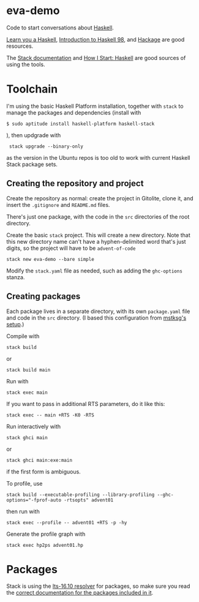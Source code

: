 # eva-demo

Code to start conversations about [Haskell](https://wiki.haskell.org/Haskell). 

[Learn you a Haskell](http://learnyouahaskell.com/chapters), [Introduction to Haskell 98](https://www.haskell.org/tutorial/index.html), and [Hackage](https://hackage.haskell.org/) are good resources.

The [Stack documentation](https://docs.haskellstack.org/en/stable/README/) and [How I Start: Haskell](http://howistart.org/posts/haskell/1/) are good sources of using the tools. 

# Toolchain

I'm using the basic Haskell Platform installation, together with `stack` to manage the packages and dependencies (install with
```
$ sudo aptitude install haskell-platform haskell-stack
```
), then updgrade with
```
 stack upgrade --binary-only
```
as the version in the Ubuntu repos is too old to work with current Haskell Stack package sets.

## Creating the repository and project
Create the repository as normal: create the project in Gitolite, clone it, and insert the `.gitignore` and `README.md` files.

There's just one package, with the code in the `src` directories of the root directory. 

Create the basic `stack` project. This will create a new directory. Note that this new directory name can't have a hyphen-delimited word that's just digits, so the project will have to be `advent-of-code`

```
stack new eva-demo --bare simple
```

Modify the `stack.yaml` file as needed, such as adding the `ghc-options` stanza. 

## Creating packages

Each package lives in a separate directory, with its own `package.yaml` file and code in the `src` directory. (I based this configuration from [mstksg's setup](https://github.com/mstksg/advent-of-code-2018).)

Compile with
```
stack build
```
or 
```
stack build main
```

Run with
```
stack exec main
```

If you want to pass in additional RTS parameters, do it like this:
```
stack exec -- main +RTS -K0 -RTS
```

Run interactively with
```
stack ghci main
```
or 
```
stack ghci main:exe:main
```
if the first form is ambiguous. 

To profile, use 
```
stack build --executable-profiling --library-profiling --ghc-options="-fprof-auto -rtsopts" advent01
```
then run with
```
stack exec --profile -- advent01 +RTS -p -hy
```
Generate the profile graph with
```
stack exec hp2ps advent01.hp
```

# Packages

Stack is using the [lts-16.10 resolver](https://www.stackage.org/lts-16.10) for packages, so make sure you read the [correct documentation for the packages included in it](https://www.stackage.org/lts-16.10/docs).

